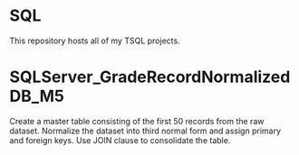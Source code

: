 # SQL
 This repository hosts all of my TSQL projects.
 
 # SQLServer_GradeRecordNormalizedDB_M5
Create a master table consisting of the first 50 records from the raw dataset. Normalize the dataset into third normal form and assign primary and foreign keys.
Use JOIN clause to consolidate the table.

